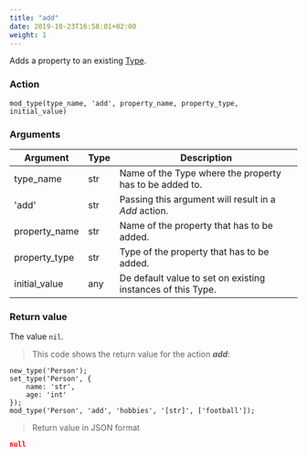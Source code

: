 ```yaml
---
title: "add"
date: 2019-10-23T16:58:01+02:00
weight: 1
---
```


Adds a property to an existing [Type](../../../data-types/type).

### Action

`mod_type(type_name, 'add', property_name, property_type, initial_value)`

### Arguments

Argument | Type | Description
-------- | ---- | -----------
type_name | str | Name of the Type where the property has to be added to.
'add' | str | Passing this argument will result in a *Add* action.
property_name | str | Name of the property that has to be added.
property_type | str | Type of the property that has to be added.
initial_value | any | De default value to set on existing instances of this Type.

### Return value

The value `nil`.

> This code shows the return value for the action ***add***:

```thingsdb,json_response
new_type('Person');
set_type('Person', {
    name: 'str',
    age: 'int'
});
mod_type('Person', 'add', 'hobbies', '[str]', ['football']);
```

> Return value in JSON format

```json
null
```
